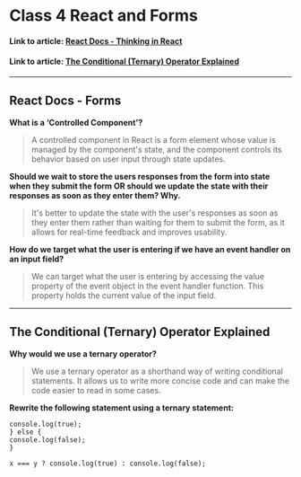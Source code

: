 # Class 4 React and Forms

#### Link to article: [React Docs - Thinking in React](https://legacy.reactjs.org/docs/forms.html)
#### Link to article: [The Conditional (Ternary) Operator Explained](https://codeburst.io/javascript-the-conditional-ternary-operator-explained-cac7218beeff)

> 

***

## React Docs - Forms

**What is a ‘Controlled Component’?**
> A controlled component in React is a form element whose value is managed by the component's state, and the component controls its behavior based on user input through state updates.

**Should we wait to store the users responses from the form into state when they submit the form OR should we update the state with their responses as soon as they enter them? Why.**
> It's better to update the state with the user's responses as soon as they enter them rather than waiting for them to submit the form, as it allows for real-time feedback and improves usability.


**How do we target what the user is entering if we have an event handler on an input field?**
> We can target what the user is entering by accessing the value property of the event object in the event handler function. This property holds the current value of the input field.

***

## The Conditional (Ternary) Operator Explained

**Why would we use a ternary operator?**
> We use a ternary operator as a shorthand way of writing conditional statements. It allows us to write more concise code and can make the code easier to read in some cases.

**Rewrite the following statement using a ternary statement:**
```if(x===y){
console.log(true);
} else {
console.log(false);
}
```
>
```x === y ? console.log(true) : console.log(false);```
